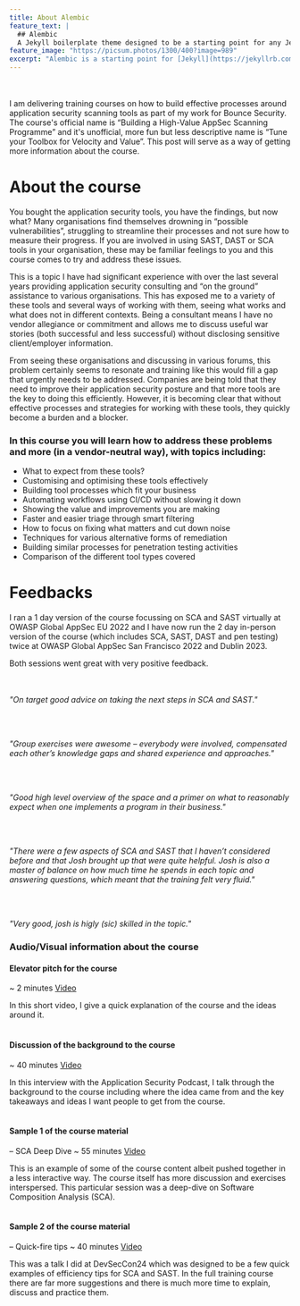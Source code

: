 ```yaml
---
title: About Alembic
feature_text: |
  ## Alembic
  A Jekyll boilerplate theme designed to be a starting point for any Jekyll website
feature_image: "https://picsum.photos/1300/400?image=989"
excerpt: "Alembic is a starting point for [Jekyll](https://jekyllrb.com/) projects. Rather than starting from scratch, this boilerplate is designed to get the ball rolling immediately. Install it, configure it, tweak it, push it."
---
```



<br><br>
I am delivering training courses on how to build effective processes around application security scanning tools as part of my work for Bounce Security. The course's official name is “Building a High-Value AppSec Scanning Programme” and it's unofficial, more fun but less descriptive name is “Tune your Toolbox for Velocity and Value”. This post will serve as a way of getting more information about the course.


# About the course


You bought the application security tools, you have the findings, but now what? Many organisations find themselves drowning in “possible vulnerabilities”, struggling to streamline their processes and not sure how to measure their progress. If you are involved in using SAST, DAST or SCA tools in your organisation, these may be familiar feelings to you and this course comes to try and address these issues.


This is a topic I have had significant experience with over the last several years providing application security consulting and “on the ground” assistance to various organisations. This has exposed me to a variety of these tools and several ways of working with them, seeing what works and what does not in different contexts. Being a consultant means I have no vendor allegiance or commitment and allows me to discuss useful war stories (both successful and less successful) without disclosing sensitive client/employer information.




From seeing these organisations and discussing in various forums, this problem certainly seems to resonate and training like this would fill a gap that urgently needs to be addressed. Companies are being told that they need to improve their application security posture and that more tools are the key to doing this efficiently. However, it is becoming clear that without effective processes and strategies for working with these tools, they quickly become a burden and a blocker.



### In this course you will learn how to address these problems and more (in a vendor-neutral way), with topics including:


 - What to expect from these tools?
 - Customising and optimising these tools effectively
 - Building tool processes which fit your business
 - Automating workflows using CI/CD without slowing it down
 - Showing the value and improvements you are making
 - Faster and easier triage through smart filtering
 - How to focus on fixing what matters and cut down noise
 - Techniques for various alternative forms of remediation
 - Building similar processes for penetration testing activities
 - Comparison of the different tool types covered


# Feedbacks


I ran a 1 day version of the course focussing on SCA and SAST virtually at OWASP Global AppSec EU 2022 and I have now run the 2 day in-person version of the course (which includes SCA, SAST, DAST and pen testing) twice at OWASP Global AppSec San Francisco 2022 and Dublin 2023.


Both sessions went great with very positive feedback.


<br><br>
 _"On target good advice on taking the next steps in SCA and SAST."_

<br><br>

 _"Group exercises were awesome – everybody were involved, compensated each other’s knowledge gaps and shared experience and approaches."_

<br><br>

_"Good high level overview of the space and a primer on what to reasonably expect when one implements a program in their business."_

<br><br>

_"There were a few aspects of SCA and SAST that I haven’t considered before and that Josh brought up that were quite helpful. Josh is also a master of balance on how much time he spends in each topic and answering questions, which meant that the training felt very fluid."_

<br><br>

_"Very good, josh is higly (sic) skilled in the topic."_


### Audio/Visual information about the course


#### Elevator pitch for the course 
~ 2 minutes [Video](https://www.youtube.com/watch?v=_fzC-xmtwHc)

In this short video, I give a quick explanation of the course and the ideas around it.
<br><br>

#### Discussion of the background to the course
 ~ 40 minutes [Video](https://www.youtube.com/watch?v=LAcH1kFP4-M) 

In this interview with the Application Security Podcast, I talk through the background to the course including where the idea came from and the key takeaways and ideas I want people to get from the course.
<br><br>

#### Sample 1 of the course material 
– SCA Deep Dive ~ 55 minutes [Video](https://www.youtube.com/watch?v=2SxHfhvhey8)

This is an example of some of the course content albeit pushed together in a less interactive way. The course itself has more discussion and exercises interspersed. This particular session was a deep-dive on Software Composition Analysis (SCA).
<br><br>

#### Sample 2 of the course material 
– Quick-fire tips ~ 40 minutes [Video](https://www.youtube.com/watch?v=5JOuRZoyc6o)

This was a talk I did at DevSecCon24 which was designed to be a few quick examples of efficiency tips for SCA and SAST. In the full training course there are far more suggestions and there is much more time to explain, discuss and practice them.
<br><br>
